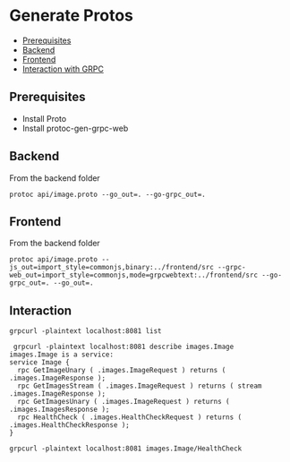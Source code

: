 # Generate Protos

- [Prerequisites](#prerequisites)
- [Backend](#backend)
- [Frontend](#frontend)
- [Interaction with GRPC](#interaction)

## Prerequisites
- Install Proto
- Install protoc-gen-grpc-web


## Backend
From the backend folder
```
protoc api/image.proto --go_out=. --go-grpc_out=.
```

## Frontend
From the backend folder
```
protoc api/image.proto --js_out=import_style=commonjs,binary:../frontend/src --grpc-web_out=import_style=commonjs,mode=grpcwebtext:../frontend/src --go-grpc_out=. --go_out=.
```

## Interaction
```
grpcurl -plaintext localhost:8081 list

 grpcurl -plaintext localhost:8081 describe images.Image
images.Image is a service:
service Image {
  rpc GetImageUnary ( .images.ImageRequest ) returns ( .images.ImageResponse );
  rpc GetImagesStream ( .images.ImageRequest ) returns ( stream .images.ImageResponse );
  rpc GetImagesUnary ( .images.ImageRequest ) returns ( .images.ImagesResponse );
  rpc HealthCheck ( .images.HealthCheckRequest ) returns ( .images.HealthCheckResponse );
}

grpcurl -plaintext localhost:8081 images.Image/HealthCheck
```